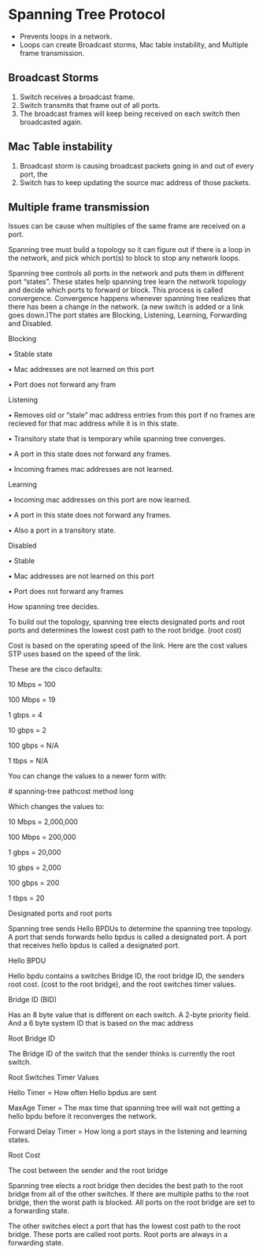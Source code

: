 # Spanning Tree Protocol

- Prevents loops in a network.
- Loops can create Broadcast storms, Mac table instability, and Multiple frame transmission.

## Broadcast Storms

1. Switch receives a broadcast frame.
2. Switch transmits that frame out of all ports.
3. The broadcast frames will keep being received on each switch then broadcasted again.

## Mac Table instability

1. Broadcast storm is causing broadcast packets going in and out of every port, the 
2. Switch has to keep updating the source mac address of those packets.

## Multiple frame transmission

Issues can be cause when multiples of the same frame are received on a port.

Spanning tree must build a topology so it can figure out if there is a loop in the network, and pick which port(s) to block to stop any network loops.

Spanning tree controls all ports in the network and puts them in different port “states”. These states help spanning tree learn the network topology and decide which ports to forward or block. This process is called convergence. Convergence happens whenever spanning tree realizes that there has been a change in the network. (a new switch is added or a link goes down.)The port states are Blocking, Listening, Learning, Forwarding and Disabled.

Blocking

• Stable state

• Mac addresses are not learned on this port

• Port does not forward any fram

Listening

• Removes old or “stale” mac address entries from this port if no frames are recieved for that mac address while it is in this state.

• Transitory state that is temporary while spanning tree converges.

• A port in this state does not forward any frames.

• Incoming frames mac addresses are not learned.

Learning

• Incoming mac addresses on this port are now learned.

• A port in this state does not forward any frames.

• Also a port in a transitory state.

Disabled

• Stable

• Mac addresses are not learned on this port

• Port does not forward any frames

How spanning tree decides.

To build out the topology, spanning tree elects designated ports and root ports and determines the lowest cost path to the root bridge. (root cost)

Cost is based on the operating speed of the link. Here are the cost values STP uses based on the speed of the link.

These are the cisco defaults:

10 Mbps = 100

100 Mbps = 19

1 gbps = 4

10 gbps = 2

100 gbps = N/A

1 tbps = N/A

You can change the values to a newer form with:

\# spanning-tree pathcost method long

Which changes the values to:

10 Mbps = 2,000,000

100 Mbps = 200,000

1 gbps = 20,000

10 gbps = 2,000

100 gbps = 200

1 tbps = 20

Designated ports and root ports

Spanning tree sends Hello BPDUs to determine the spanning tree topology. A port that sends forwards hello bpdus is called a designated port. A port that receives hello bpdus is called a designated port.

Hello BPDU

Hello bpdu contains a switches Bridge ID, the root bridge ID, the senders root cost. (cost to the root bridge), and the root switches timer values.

Bridge ID (BID)

Has an 8 byte value that is different on each switch. A 2-byte priority field. And a 6 byte system ID that is based on the mac address

Root Bridge ID

The Bridge ID of the switch that the sender thinks is currently the root switch.

Root Switches Timer Values

Hello Timer = How often Hello bpdus are sent

MaxAge Timer = The max time that spanning tree will wait not getting a hello bpdu before it reconverges the network.

Forward Delay Timer = How long a port stays in the listening and learning states.

Root Cost

The cost between the sender and the root bridge

Spanning tree elects a root bridge then decides the best path to the root bridge from all of the other switches. If there are multiple paths to the root bridge, then the worst path is blocked. All ports on the root bridge are set to a forwarding state.

The other switches elect a port that has the lowest cost path to the root bridge. These ports are called root ports. Root ports are always in a forwarding state.

